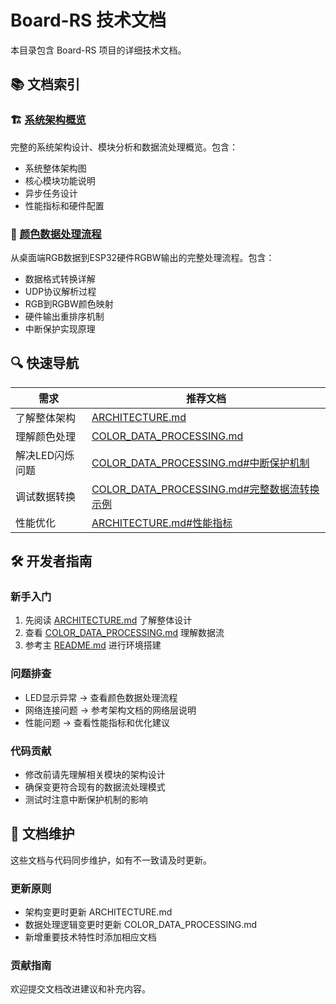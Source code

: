 # Board-RS 技术文档

本目录包含 Board-RS 项目的详细技术文档。

## 📚 文档索引

### 🏗️ [系统架构概览](ARCHITECTURE.md)
完整的系统架构设计、模块分析和数据流处理概览。包含：
- 系统整体架构图
- 核心模块功能说明
- 异步任务设计
- 性能指标和硬件配置

### 🎨 [颜色数据处理流程](COLOR_DATA_PROCESSING.md)
从桌面端RGB数据到ESP32硬件RGBW输出的完整处理流程。包含：
- 数据格式转换详解
- UDP协议解析过程
- RGB到RGBW颜色映射
- 硬件输出重排序机制
- 中断保护实现原理

## 🔍 快速导航

| 需求 | 推荐文档 |
|------|----------|
| 了解整体架构 | [ARCHITECTURE.md](ARCHITECTURE.md) |
| 理解颜色处理 | [COLOR_DATA_PROCESSING.md](COLOR_DATA_PROCESSING.md) |
| 解决LED闪烁问题 | [COLOR_DATA_PROCESSING.md#中断保护机制](COLOR_DATA_PROCESSING.md#中断保护机制) |
| 调试数据转换 | [COLOR_DATA_PROCESSING.md#完整数据流转换示例](COLOR_DATA_PROCESSING.md#完整数据流转换示例) |
| 性能优化 | [ARCHITECTURE.md#性能指标](ARCHITECTURE.md#性能指标) |

## 🛠️ 开发者指南

### 新手入门
1. 先阅读 [ARCHITECTURE.md](ARCHITECTURE.md) 了解整体设计
2. 查看 [COLOR_DATA_PROCESSING.md](COLOR_DATA_PROCESSING.md) 理解数据流
3. 参考主 [README.md](../README.md) 进行环境搭建

### 问题排查
- LED显示异常 → 查看颜色数据处理流程
- 网络连接问题 → 参考架构文档的网络层说明
- 性能问题 → 查看性能指标和优化建议

### 代码贡献
- 修改前请先理解相关模块的架构设计
- 确保变更符合现有的数据流处理模式
- 测试时注意中断保护机制的影响

## 📝 文档维护

这些文档与代码同步维护，如有不一致请及时更新。

### 更新原则
- 架构变更时更新 ARCHITECTURE.md
- 数据处理逻辑变更时更新 COLOR_DATA_PROCESSING.md
- 新增重要技术特性时添加相应文档

### 贡献指南
欢迎提交文档改进建议和补充内容。
